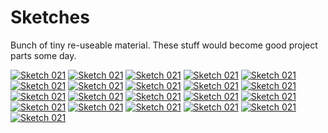 # Sketches

Bunch of tiny re-useable material. These stuff would become good project parts some day.

[![Sketch 021](https://github.com/su8erlemon/sketch/blob/master/001/ss.png)](https://github.com/su8erlemon/sketch/tree/master/001)
[![Sketch 021](https://github.com/su8erlemon/sketch/blob/master/002/ss.png)](https://github.com/su8erlemon/sketch/tree/master/002)
[![Sketch 021](https://github.com/su8erlemon/sketch/blob/master/003/ss.png)](https://github.com/su8erlemon/sketch/tree/master/003)
[![Sketch 021](https://github.com/su8erlemon/sketch/blob/master/004/ss.png)](https://github.com/su8erlemon/sketch/tree/master/004)
[![Sketch 021](https://github.com/su8erlemon/sketch/blob/master/005/ss.png)](https://github.com/su8erlemon/sketch/tree/master/005)
[![Sketch 021](https://github.com/su8erlemon/sketch/blob/master/006/ss.png)](https://github.com/su8erlemon/sketch/tree/master/006)
[![Sketch 021](https://github.com/su8erlemon/sketch/blob/master/007/ss.png)](https://github.com/su8erlemon/sketch/tree/master/007)
[![Sketch 021](https://github.com/su8erlemon/sketch/blob/master/008/ss.png)](https://github.com/su8erlemon/sketch/tree/master/008)
[![Sketch 021](https://github.com/su8erlemon/sketch/blob/master/009/ss.png)](https://github.com/su8erlemon/sketch/tree/master/009)
[![Sketch 021](https://github.com/su8erlemon/sketch/blob/master/010/ss.png)](https://github.com/su8erlemon/sketch/tree/master/010)
[![Sketch 021](https://github.com/su8erlemon/sketch/blob/master/011/ss.png)](https://github.com/su8erlemon/sketch/tree/master/011)
[![Sketch 021](https://github.com/su8erlemon/sketch/blob/master/012/ss.png)](https://github.com/su8erlemon/sketch/tree/master/012)
[![Sketch 021](https://github.com/su8erlemon/sketch/blob/master/013/ss.png)](https://github.com/su8erlemon/sketch/tree/master/013)
[![Sketch 021](https://github.com/su8erlemon/sketch/blob/master/014/ss.png)](https://github.com/su8erlemon/sketch/tree/master/014)
[![Sketch 021](https://github.com/su8erlemon/sketch/blob/master/015/ss.png)](https://github.com/su8erlemon/sketch/tree/master/015)
[![Sketch 021](https://github.com/su8erlemon/sketch/blob/master/016/ss.png)](https://github.com/su8erlemon/sketch/tree/master/016)
[![Sketch 021](https://github.com/su8erlemon/sketch/blob/master/017/ss.png)](https://github.com/su8erlemon/sketch/tree/master/017)
[![Sketch 021](https://github.com/su8erlemon/sketch/blob/master/018/ss.png)](https://github.com/su8erlemon/sketch/tree/master/018)
[![Sketch 021](https://github.com/su8erlemon/sketch/blob/master/019/ss.png)](https://github.com/su8erlemon/sketch/tree/master/019)
[![Sketch 021](https://github.com/su8erlemon/sketch/blob/master/020/ss.png)](https://github.com/su8erlemon/sketch/tree/master/020)
[![Sketch 021](https://github.com/su8erlemon/sketch/blob/master/021/ss.png)](https://github.com/su8erlemon/sketch/tree/master/021)